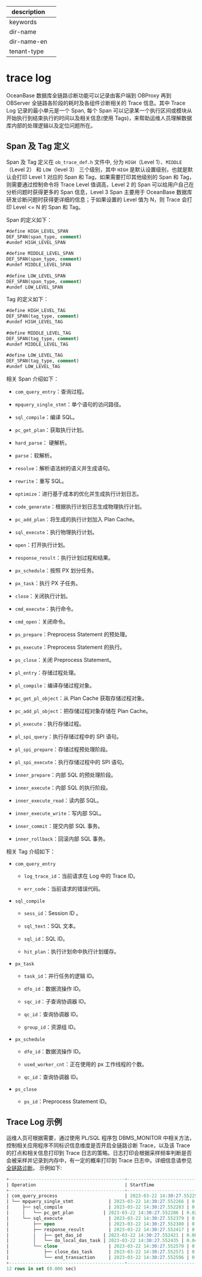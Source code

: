 |description||
|---|---|
|keywords||
|dir-name||
|dir-name-en||
|tenant-type||

# trace log

OceanBase 数据库全链路诊断功能可以记录由客户端到 OBProxy 再到 OBServer 全链路各阶段的耗时及各组件诊断相关的 Trace 信息。其中 Trace Log 记录的最小单元是一个 Span, 每个 Span 可以记录某一个执行区间或模块从开始执行到结束执行的时间以及相关信息(使用 Tags)，来帮助运维人员理解数据库内部的处理逻辑以及定位问题所在。

## Span 及 Tag 定义

Span 及 Tag 定义在 `ob_trace_def.h` 文件中, 分为 `HIGH`（Level 1）、`MIDDLE`（Level 2） 和 `LOW`（level 3） 三个级别，其中 `HIGH` 是默认设置级别，也就是默认会打印 Level 1 对应的 Span 和 Tag，如果需要打印其他级别的 Span 和 Tag，则需要通过控制命令将 Trace Level 值调高，Level 2 的 Span 可以给用户自己在分析问题时获得更多的 Span 信息，Level 3 Span 主要用于 OceanBase 数据库研发诊断问题时获得更详细的信息；于如果设置的 Level 值为 N，则 Trace 会打印 Level <= N 的 Span 和 Tag。

Span 的定义如下：

```sql
#define HIGH_LEVEL_SPAN
DEF_SPAN(span_type, comment)
#undef HIGH_LEVEL_SPAN
    
#define MIDDLE_LEVEL_SPAN
DEF_SPAN(span_type, comment)
#undef MIDDLE_LEVEL_SPAN
    
#define LOW_LEVEL_SPAN
DEF_SPAN(span_type, comment)
#undef LOW_LEVEL_SPAN
```

Tag 的定义如下：

```sql
#define HIGH_LEVEL_TAG
DEF_SPAN(tag_type, comment)
#undef HIGH_LEVEL_TAG
    
#define MIDDLE_LEVEL_TAG
DEF_SPAN(tag_type, comment)
#undef MIDDLE_LEVEL_TAG
    
#define LOW_LEVEL_TAG
DEF_SPAN(tag_type, comment)
#undef LOW_LEVEL_TAG
```

相关 Span 介绍如下：

* `com_query_entry`：查询过程。

* `mpquery_single_stmt`：单个语句的访问路径。

* `sql_compile`：编译 SQL。

* `pc_get_plan`：获取执行计划。

* `hard_parse`： 硬解析。

* `parse`：软解析。

* `resolve`：解析语法树的语义并生成语句。

* `rewrite`：重写 SQL。

* `optimize`：进行基于成本的优化并生成执行计划日志。

* `code_generate`：根据执行计划日志生成物理执行计划。

* `pc_add_plan`：将生成的执行计划加入 Plan Cache。

* `sql_execute`：执行物理执行计划。

* `open`：打开执行计划。

* `response_result`：执行计划过程和结果。

* `px_schedule`：按照 PX 划分任务。

* `px_task`：执行 PX 子任务。

* `close`：关闭执行计划。

* `cmd_execute`：执行命令。

* `cmd_open`：关闭命令。

* `ps_prepare`：Preprocess Statement 的预处理。

* `ps_execute`：Preprocess Statement 的执行。

* `ps_close`：关闭 Preprocess Statement。

* `pl_entry`：存储过程处理。

* `pl_compile`：编译存储过程对象。

* `pc_get_pl_object`：从 Plan Cache 获取存储过程对象。

* `pc_add_pl_object`：把存储过程对象存储在 Plan Cache。

* `pl_execute`：执行存储过程。

* `pl_spi_query`：执行存储过程中的 SPI 语句。

* `pl_spi_prepare`：存储过程预处理阶段。

* `pl_spi_execute`：执行存储过程中的 SPI 语句。

* `inner_prepare`：内部 SQL 的预处理阶段。

* `inner_execute`：内部 SQL 的执行阶段。

* `inner_execute_read`：读内部 SQL。

* `inner_execute_write`：写内部 SQL。

* `inner_commit`：提交内部 SQL 事务。

* `inner_rollback`：回滚内部 SQL 事务。

相关 Tag 介绍如下：

* `com_query_entry`

  * `log_trace_id`：当前请求在 Log 中的 Trace ID。

  * `err_code`：当前请求的错误代码。

* `sql_compile`

  * `sess_id`：Session ID 。

  * `sql_text`：SQL 文本。

  * `sql_id`：SQL ID。

  * `hit_plan`：执行计划命中执行计划缓存。

* `px_task`

  * `task_id`：并行任务的逻辑 ID。

  * `dfo_id`：数据流操作 ID。

  * `sqc_id`：子查询协调器 ID。

  * `qc_id`：查询协调器 ID。

  * `group_id`：资源组 ID。

* `px_schedule`

  * `dfo_id`：数据流操作 ID。

  * `used_worker_cnt`：正在使用的 px 工作线程的个数。

  * `qc_id`：查询协调器 ID。

* `ps_close`

  * `ps_id`：Preprocess Statement ID。

## Trace Log 示例

运维人员可根据需要，通过使用 PL/SQL 程序包 DBMS_MONITOR 中相关方法，控制相关应用程序不同标识信息维度是否开启全链路诊断 Trace，以及该 Trace 的打点和相关信息打印到 Trace 日志的策略。日志打印会根据采样频率判断是否会被采样并记录到内存中，有一定的概率打印到 Trace 日志中。详细信息请参见 [全链路诊断](../../../../600.manage/900.daily-inspection/900.full-link-detection/100.full-link-diagnosis-overview.md)。
示例如下:

```sql
+-------------------------------------------+----------------------------+------------+
| Operation                                 | StartTime                  | ElapseTime |
+-------------------------------------------+----------------------------+------------+
| com_query_process                         | 2023-03-22 14:30:27.552259 | 0.405 ms   |
| └── mpquery_single_stmt             | 2023-03-22 14:30:27.552266 | 0.386 ms   |
|     ├── sql_compile                 | 2023-03-22 14:30:27.552283 | 0.083 ms   |
|     │   └── pc_get_plan           | 2023-03-22 14:30:27.552286 | 0.025 ms   |
|     └── sql_execute                 | 2023-03-22 14:30:27.552379 | 0.242 ms   |
|         ├── open                    | 2023-03-22 14:30:27.552380 | 0.024 ms   |
|         ├── response_result         | 2023-03-22 14:30:27.552417 | 0.140 ms   |
|         │   ├── get_das_id        | 2023-03-22 14:30:27.552421 | 0.000 ms   |
|         │   └── do_local_das_task | 2023-03-22 14:30:27.552435 | 0.049 ms   |
|         └── close                   | 2023-03-22 14:30:27.552570 | 0.039 ms   |
|             ├── close_das_task      | 2023-03-22 14:30:27.552571 | 0.012 ms   |
|             └── end_transaction     | 2023-03-22 14:30:27.552596 | 0.003 ms   |
+-------------------------------------------+----------------------------+------------+
12 rows in set (0.006 sec)
```

